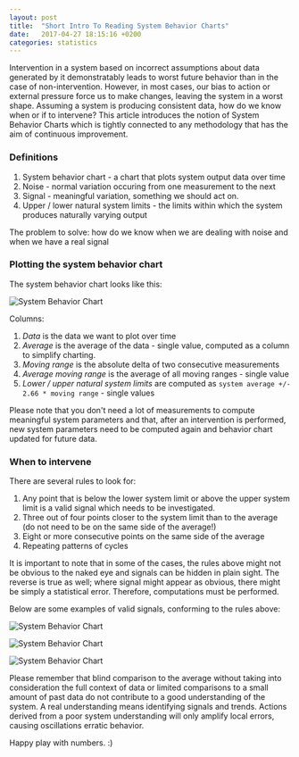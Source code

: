 ```yaml
---
layout: post
title:  "Short Intro To Reading System Behavior Charts"
date:   2017-04-27 18:15:16 +0200
categories: statistics
---
```

Intervention in a system based on incorrect assumptions about data generated by it demonstratably leads to worst future behavior than in the case of non-intervention. However, in most cases, our bias to action or external pressure force us to make changes, leaving the system in a worst shape. Assuming a system is producing consistent data, how do we know when or if to intervene? This article introduces the notion of System Behavior Charts which is tightly connected to any methodology that has the aim of continuous improvement. 

### Definitions

1. System behavior chart - a chart that plots system output data over time
2. Noise - normal variation occuring from one measurement to the next
3. Signal - meaningful variation, something we should act on.
4. Upper / lower natural system limits - the limits within which the system produces naturally varying output

The problem to solve: how do we know when we are dealing with noise and when we have a real signal

### Plotting the system behavior chart

The system behavior chart looks like this:

![System Behavior Chart]({{site.url}}/assets/sbc_1.png)

Columns:

1. *Data* is the data we want to plot over time
2. *Average* is the average of the data - single value, computed as a column to simplify charting.
3. *Moving range* is the absolute delta of two consecutive measurements
4. *Average moving range* is the average of all moving ranges - single value
5. *Lower / upper natural system limits* are computed as `system average +/- 2.66 * moving range` - single values

Please note that you don't need a lot of measurements to compute meaningful system parameters and that, after an intervention is performed, new system parameters need to be computed again and behavior chart updated for future data. 

### When to intervene

There are several rules to look for:

1. Any point that is below the lower system limit or above the upper system limit is a valid signal which needs to be investigated.
2. Three out of four points closer to the system limit than to the average (do not need to be on the same side of the average!)
3. Eight or more consecutive points on the same side of the average
4. Repeating patterns of cycles

It is important to note that in some of the cases, the rules above might not be obvious to the naked eye and signals can be hidden in plain sight. The reverse is true as well; where signal might appear as obvious, there might be simply a statistical error. Therefore, computations must be performed. 

Below are some examples of valid signals, conforming to the rules above:


![System Behavior Chart]({{site.url}}/assets/sbc_2.png)

![System Behavior Chart]({{site.url}}/assets/sbc_3.png)

![System Behavior Chart]({{site.url}}/assets/sbc_4.png)


Please remember that blind comparison to the average without taking into consideration the full context of data or limited comparisons to a small amount of past data do not contribute to a good understanding of the system. A real understanding means identifying signals and trends. Actions derived from a poor system understanding will only amplify local errors, causing oscillations erratic behavior. 

Happy play with numbers. :)
